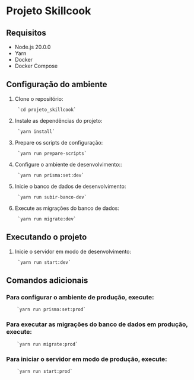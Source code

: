 # Projeto Skillcook

## Requisitos
- Node.js 20.0.0
- Yarn
- Docker
- Docker Compose
## Configuração do ambiente
1. Clone o repositório:

        `cd projeto_skillcook`
2. Instale as dependências do projeto:
  
        `yarn install`

3. Prepare os scripts de configuração:
    
        `yarn run prepare-scripts`

4. Configure o ambiente de desenvolvimento::
    
        `yarn run prisma:set:dev`

5. Inicie o banco de dados de desenvolvimento:
        
        `yarn run subir-banco-dev`

6. Execute as migrações do banco de dados:
        
        `yarn run migrate:dev`

## Executando o projeto
1. Inicie o servidor em modo de desenvolvimento:
      
        `yarn run start:dev`

## Comandos adicionais

### Para configurar o ambiente de produção, execute:

        `yarn run prisma:set:prod`
### Para executar as migrações do banco de dados em produção, execute:

        `yarn run migrate:prod`
### Para iniciar o servidor em modo de produção, execute:

        `yarn run start:prod`
        